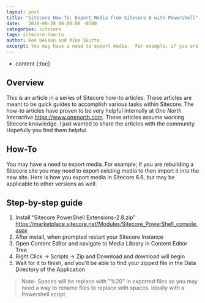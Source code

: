 ```yaml
---
layout: post
title: "Sitecore How-To: Export Media from Sitecore 6 with Powershell"
date:   2018-09-28 00:00:00 -0500
categories: sitecore
tags: sitecore-how-to
author: Ben DeLeon and Mike Skutta
excerpt: You may have a need to export media.  For example; if you are rebuilding a Sitecore site you may need to export existing media to then import it into the new site. Here is how you export media in Sitecore 6.6, but may be applicable to other versions as well.
---
```


* content
{:toc}

## Overview

This is an article in a series of Sitecore how-to articles. These articles are meant to be quick guides to accomplish various tasks within Sitecore. The how-to articles have proven to be very helpful internally at *One North Interactive* https://www.onenorth.com.  These articles assume working Sitecore knowledge. I just wanted to share the articles with the community. Hopefully you find them helpful.

## How-To

You may have a need to export media.  For example; if you are rebuilding a Sitecore site you may need to export existing media to then import it into the new site. Here is how you export media in Sitecore 6.6, but may be applicable to other versions as well.

## Step-by-step guide

1. Install “Sitecore PowerShell Extensions-2.8.zip” https://marketplace.sitecore.net/Modules/Sitecore_PowerShell_console.aspx
1. After install, when prompted restart your Sitecore Instance
1. Open Content Editor and navigate to Media Library in Content Editor Tree
1. Right Click → Scripts → Zip and Download and download will begin
1. Wait for it to finish, and you'll be able to find your zipped file in the Data Directory of the Application 

> Note- Spaces will be replace with "%20" in exported files so you may need a way to rename files to replace with spaces. Ideally with a Powershell script.